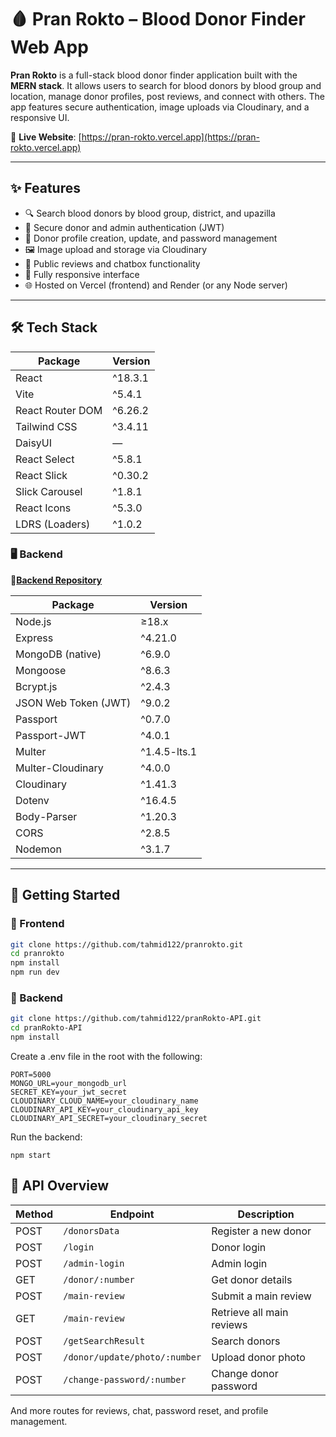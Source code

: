 # 🩸 Pran Rokto – Blood Donor Finder Web App

**Pran Rokto** is a full-stack blood donor finder application built with the **MERN stack**. It allows users to search for blood donors by blood group and location, manage donor profiles, post reviews, and connect with others. The app features secure authentication, image uploads via Cloudinary, and a responsive UI.

🔗 **Live Website**: [https://pran-rokto.vercel.app](https://pran-rokto.vercel.app)

---

## ✨ Features

- 🔍 Search blood donors by blood group, district, and upazilla
- 🔐 Secure donor and admin authentication (JWT)
- 🧾 Donor profile creation, update, and password management
- 🖼️ Image upload and storage via Cloudinary
- 💬 Public reviews and chatbox functionality
- 📱 Fully responsive interface
- 🌐 Hosted on Vercel (frontend) and Render (or any Node server)

---

## 🛠️ Tech Stack

| Package                 | Version    |
|-------------------------|------------|
| React                  | ^18.3.1    |
| Vite                   | ^5.4.1     |
| React Router DOM       | ^6.26.2    |
| Tailwind CSS           | ^3.4.11    |
| DaisyUI                | —          |
| React Select           | ^5.8.1     |
| React Slick            | ^0.30.2    |
| Slick Carousel         | ^1.8.1     |
| React Icons            | ^5.3.0     |
| LDRS (Loaders)         | ^1.0.2     |

### 🖥️ Backend
🔗[**Backend Repository**](https://github.com/tahmid122/pranRokto-API)

| Package                  | Version     |
|--------------------------|-------------|
| Node.js                 | ≥18.x       |
| Express                 | ^4.21.0     |
| MongoDB (native)        | ^6.9.0      |
| Mongoose                | ^8.6.3      |
| Bcrypt.js               | ^2.4.3      |
| JSON Web Token (JWT)    | ^9.0.2      |
| Passport                | ^0.7.0      |
| Passport-JWT            | ^4.0.1      |
| Multer                  | ^1.4.5-lts.1|
| Multer-Cloudinary       | ^4.0.0      |
| Cloudinary              | ^1.41.3     |
| Dotenv                  | ^16.4.5     |
| Body-Parser             | ^1.20.3     |
| CORS                    | ^2.8.5      |
| Nodemon                 | ^3.1.7      |

---


## 🚀 Getting Started

### 🔹 Frontend

```bash
git clone https://github.com/tahmid122/pranrokto.git
cd pranrokto
npm install
npm run dev
```

### 🔹 Backend

```bash
git clone https://github.com/tahmid122/pranRokto-API.git
cd pranRokto-API
npm install
```

Create a .env file in the root with the following:
```
PORT=5000
MONGO_URL=your_mongodb_url
SECRET_KEY=your_jwt_secret
CLOUDINARY_CLOUD_NAME=your_cloudinary_name
CLOUDINARY_API_KEY=your_cloudinary_api_key
CLOUDINARY_API_SECRET=your_cloudinary_secret
```
Run the backend:
```
npm start
```

## 📡 API Overview

| Method | Endpoint                      | Description               |
| ------ | ----------------------------- | ------------------------- |
| POST   | `/donorsData`                 | Register a new donor      |
| POST   | `/login`                      | Donor login               |
| POST   | `/admin-login`                | Admin login               |
| GET    | `/donor/:number`              | Get donor details         |
| POST   | `/main-review`                | Submit a main review      |
| GET    | `/main-review`                | Retrieve all main reviews |
| POST   | `/getSearchResult`            | Search donors             |
| POST   | `/donor/update/photo/:number` | Upload donor photo        |
| POST   | `/change-password/:number`    | Change donor password     |

And more routes for reviews, chat, password reset, and profile management.
